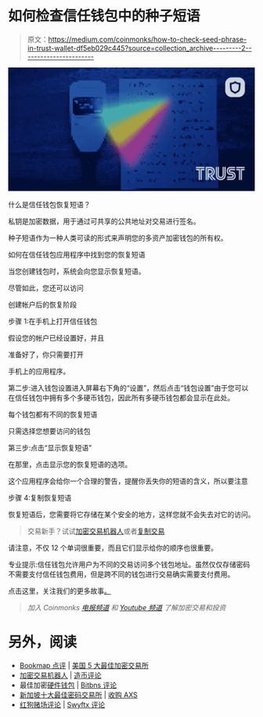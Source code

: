 # 如何检查信任钱包中的种子短语

> 原文：<https://medium.com/coinmonks/how-to-check-seed-phrase-in-trust-wallet-df5eb029c445?source=collection_archive---------2----------------------->

![](img/3c138cf63c35e09ce29f7b874afba11a.png)

什么是信任钱包恢复短语？

私钥是加密数据，用于通过可共享的公共地址对交易进行签名。

种子短语作为一种人类可读的形式来声明您的多资产加密钱包的所有权。

如何在信任钱包应用程序中找到您的恢复短语

当您创建钱包时，系统会向您显示恢复短语。

尽管如此，您还可以访问

创建帐户后的恢复阶段

步骤 1:在手机上打开信任钱包

假设您的帐户已经设置好，并且

准备好了，你只需要打开

手机上的应用程序。

第二步:进入钱包设置进入屏幕右下角的“设置”，然后点击“钱包设置”由于您可以在信任钱包中拥有多个多硬币钱包，因此所有多硬币钱包都会显示在此处。

每个钱包都有不同的恢复短语

只需选择您想要访问的钱包

第三步:点击“显示恢复短语”

在那里，点击显示您的恢复短语的选项。

这个应用程序会给你一个合理的警告，提醒你丢失你的短语的含义，所以要注意

步骤 4:复制恢复短语

恢复短语后，您需要将它存储在某个安全的地方，这样您就不会失去对它的访问。

> 交易新手？试试[加密交易机器人](/coinmonks/crypto-trading-bot-c2ffce8acb2a)或者[复制交易](/coinmonks/top-10-crypto-copy-trading-platforms-for-beginners-d0c37c7d698c)

请注意，不仅 12 个单词很重要，而且它们显示给你的顺序也很重要。

专业提示:信任钱包允许用户为不同的交易访问多个钱包地址。虽然仅仅存储密码不需要支付信任钱包费用，但是跨不同的钱包进行交易确实需要支付费用。

点击这里，关注我们的更多故事[。](http://t.me/etellworld)

> *加入 Coinmonks* [*电报频道*](https://t.me/coincodecap) *和* [*Youtube 频道*](https://www.youtube.com/c/coinmonks/videos) *了解加密交易和投资*

# 另外，阅读

*   [Bookmap 点评](https://coincodecap.com/bookmap-review-2021-best-trading-software) | [美国 5 大最佳加密交易所](https://coincodecap.com/crypto-exchange-usa)
*   [加密交易机器人](/coinmonks/crypto-trading-bot-c2ffce8acb2a) | [造币评论](https://coincodecap.com/coingate-review)
*   最佳加密[硬件钱包](/coinmonks/hardware-wallets-dfa1211730c6) | [Bitbns 评论](/coinmonks/bitbns-review-38256a07e161)
*   [新加坡十大最佳密码交易所](https://coincodecap.com/crypto-exchange-in-singapore) | [收购 AXS](https://coincodecap.com/buy-axs-token)
*   [红狗赌场评论](https://coincodecap.com/red-dog-casino-review) | [Swyftx 评论](https://coincodecap.com/swyftx-review)